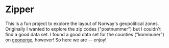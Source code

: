 # Zipper

This is a fun project to explore the layout of Norway's geopolitical zones.
Originally I wanted to explore the zip codes ("postnummer") but I couldn't find a good data set.
I found a good data set for the counties ("kommuner") on [geonorge], however!
So here we are -- enjoy!

[geonorge]: https://www.geonorge.no/
